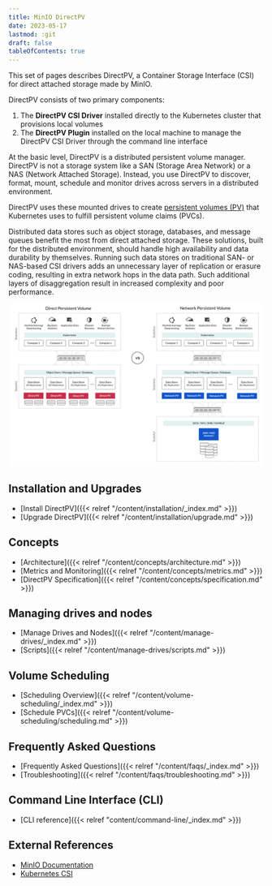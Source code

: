 ```yaml
---
title: MinIO DirectPV
date: 2023-05-17
lastmod: :git
draft: false
tableOfContents: true
---
```


This set of pages describes DirectPV, a Container Storage Interface (CSI) for direct attached storage made by MinIO.

DirectPV consists of two primary components:

1. The **DirectPV CSI Driver** installed directly to the Kubernetes cluster that provisions local volumes
2. The **DirectPV Plugin** installed on the local machine to manage the DirectPV CSI Driver through the command line interface

At the basic level, DirectPV is a distributed persistent volume manager.
DirectPV is not a storage system like a SAN (Storage Area Network) or a NAS (Network Attached Storage). 
Instead, you use DirectPV to discover, format, mount, schedule and monitor drives across servers in a distributed environment.

DirectPV uses these mounted drives to create [persistent volumes (PV)](https://kubernetes.io/docs/concepts/storage/persistent-volumes/) that Kubernetes uses to fulfill persistent volume claims (PVCs).

<!---
DirectPV exists to address an issue in Kubernetes where `hostPath` and local persistent volumes are statically provisioned and limited in functionality.
-->

Distributed data stores such as object storage, databases, and message queues benefit the most from direct attached storage.
These solutions, built for the distributed environment, should handle high availability and data durability by themselves. 
Running such data stores on traditional SAN- or NAS-based CSI drivers adds an unnecessary layer of replication or erasure coding, resulting in extra network hops in the data path. 
Such additional layers of disaggregation result in increased complexity and poor performance.

![Diagram comparing direct persistent volumes to network persistent volumes](architecture.png)

## Installation and Upgrades

 - [Install DirectPV]({{< relref "/content/installation/_index.md" >}})
 - [Upgrade DirectPV]({{< relref "/content/installation/upgrade.md" >}})

## Concepts

- [Architecture]({{< relref "/content/concepts/architecture.md" >}})
- [Metrics and Monitoring]({{< relref "/content/concepts/metrics.md" >}})
- [DirectPV Specification]({{< relref "/content/concepts/specification.md" >}}) 

## Managing drives and nodes

- [Manage Drives and Nodes]({{< relref "/content/manage-drives/_index.md" >}})
- [Scripts]({{< relref "/content/manage-drives/scripts.md" >}})
 
## Volume Scheduling

- [Scheduling Overview]({{< relref "/content/volume-scheduling/_index.md" >}})
- [Schedule PVCs]({{< relref "/content/volume-scheduling/scheduling.md" >}})

## Frequently Asked Questions

- [Frequently Asked Questions]({{< relref "/content/faqs/_index.md" >}})
- [Troubleshooting]({{< relref "/content/faqs/troubleshooting.md" >}})

## Command Line Interface (CLI)

 - [CLI reference]({{< relref "content/command-line/_index.md" >}})

<!--- 
 - [Usage Guide](./usage-guide.md)
 - [Upgrades](./cli/upgrades.md) 
 
### Advanced
 - [Internals](./internals.md)
-->

## External References

- [MinIO Documentation](https://min.io/docs/minio/kubernetes/upstream/index.html?ref=DirectPV-Docs) 
- [Kubernetes CSI](https://kubernetes.io/blog/2019/01/15/container-storage-interface-ga/)
